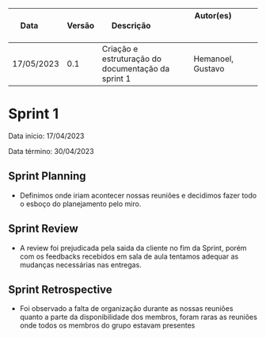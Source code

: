 | Data       | Versão | Descrição            | Autor(es)                                                   |
| ---------- | ------ | -------------------- | ------------------------------------------------------------ |
|17/05/2023 | 0.1 | Criação e estruturação do documentação da sprint 1 | Hemanoel, Gustavo|


# Sprint 1

Data início: 17/04/2023

Data término: 30/04/2023

## Sprint Planning
* Definimos onde iriam acontecer nossas reuniões e decidimos fazer todo o esboço do planejamento pelo miro.

## Sprint Review
* A review foi prejudicada pela saida da cliente no fim da Sprint, porém com os feedbacks recebidos em sala de aula tentamos adequar as mudanças necessárias nas entregas.
 
## Sprint Retrospective
* Foi observado a falta de organização durante as nossas reuniões quanto a parte da disponibilidade dos membros, foram raras as reuniões onde todos os membros do grupo estavam presentes

















<!-- ## Práticas utilizadas do XP

| Práticas | Aplicação |
| ------------- |:-------------:|
| Refatoração | O Visual Studio Code será uma ferramenta utilizada para auxiliar o refatoramento de código, uma vez que essa IDE possui recursos integrados que suportam e auxiliam técnicas de refatoração |
| Projeto Simples | O Visual Studio Code será uma ferramenta que auxiliará no desenvolvimento de um código simples, uma vez que possui vários pacotes de extensões que simplificam o processo de desenvolvimento | 
| Integração Contínua |  O código irá ser frequentemente integrado (versionado) ajudando tanto na questão da transparência como no aumento da segurança do código a partir do controle de versões evitando perda do código por modificações. | 
| Testes Unitários | Adotaremos os testes unitários  a fim de garantir a qualidade do código e a sua aderência aos requisitos. |
| Posse Coletiva | A equipe passa a ser responsável por cada arquivo de código, não sendo necessário solicitar autorização para fazer alterações. |
| Padronização de código | Utilizaremos padrões de nomeclatura usando nomes descritivos, assim como convenções de nomenclatura(camelCase ou snake_case), também sera feito o uso consistente de espaços ou tab para a indentação correta do código além de comentários para explicar a funcionalidade do código. | 
| Small Releases (Pequenas versões) | Permite entregar o valor de forma incremental e interativa. |


em eu lembro dele explicando na aula, que os metodos de scrumxp que optamos na entrega 1

Desenvolveremos o projeto com o menor número possível de classes e método, passando em todos os testes e evitando duplicação de funcionalidades. -->

